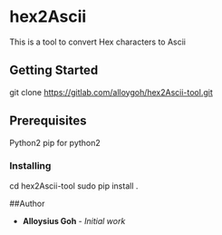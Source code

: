 # hex2Ascii

This is a tool to convert Hex characters to Ascii

## Getting Started
git clone https://gitlab.com/alloygoh/hex2Ascii-tool.git

## Prerequisites

Python2
pip for python2

### Installing
cd hex2Ascii-tool
sudo pip install .

##Author
* **Alloysius Goh** - *Initial work* 
